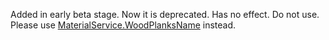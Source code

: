 Added in early beta stage. Now it is deprecated. Has no effect. Do not
use. Please use [MaterialService.WoodPlanksName](https://create.roblox.com/docs/reference/engine/classes/MaterialService#WoodPlanksName) instead.